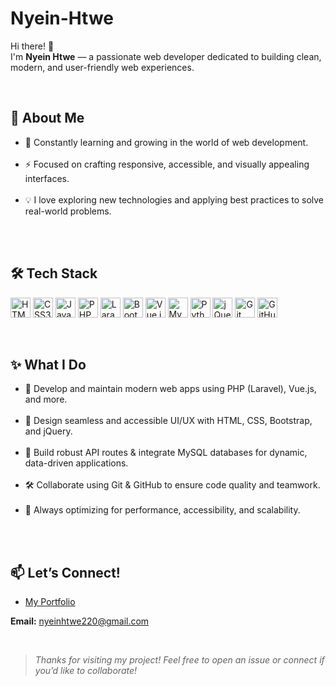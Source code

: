 # Nyein-Htwe

Hi there! 👋  
I'm **Nyein Htwe** — a passionate web developer dedicated to building clean, modern, and user-friendly web experiences.

&nbsp;

## 🚀 About Me

- 🌱 Constantly learning and growing in the world of web development.  
&nbsp;
- ⚡ Focused on crafting responsive, accessible, and visually appealing interfaces.  
&nbsp;
- 💡 I love exploring new technologies and applying best practices to solve real-world problems.  
&nbsp;

&nbsp;

## 🛠️ Tech Stack

<p>
  <img src="https://cdn.jsdelivr.net/gh/devicons/devicon/icons/html5/html5-original.svg" alt="HTML5" width="32"/>
  <img src="https://cdn.jsdelivr.net/gh/devicons/devicon/icons/css3/css3-original.svg" alt="CSS3" width="32"/>
  <img src="https://cdn.jsdelivr.net/gh/devicons/devicon/icons/javascript/javascript-original.svg" alt="JavaScript" width="32"/>
  <img src="https://cdn.jsdelivr.net/gh/devicons/devicon/icons/php/php-original.svg" alt="PHP" width="32"/>
<img src="https://cdn.jsdelivr.net/gh/devicons/devicon/icons/laravel/laravel-original.svg" alt="Laravel" width="32"/>  <img src="https://cdn.jsdelivr.net/gh/devicons/devicon/icons/bootstrap/bootstrap-original.svg" alt="Bootstrap" width="32"/>
  <img src="https://cdn.jsdelivr.net/gh/devicons/devicon/icons/vuejs/vuejs-original.svg" alt="Vue.js" width="32"/>
  <img src="https://cdn.jsdelivr.net/gh/devicons/devicon/icons/mysql/mysql-original.svg" alt="MySQL" width="32"/>
  <img src="https://cdn.jsdelivr.net/gh/devicons/devicon/icons/python/python-original.svg" alt="Python" width="32"/>
  <img src="https://cdn.jsdelivr.net/gh/devicons/devicon/icons/jquery/jquery-original.svg" alt="jQuery" width="32"/>
  <img src="https://cdn.jsdelivr.net/gh/devicons/devicon/icons/git/git-original.svg" alt="Git" width="32"/>
  <img src="https://cdn.jsdelivr.net/gh/devicons/devicon/icons/github/github-original.svg" alt="GitHub" width="32"/>
</p>

&nbsp;

## ✨ What I Do

- 🔧 Develop and maintain modern web apps using PHP (Laravel), Vue.js, and more.  
&nbsp;
- 🎨 Design seamless and accessible UI/UX with HTML, CSS, Bootstrap, and jQuery.  
&nbsp;
- 💾 Build robust API routes & integrate MySQL databases for dynamic, data-driven applications.  
&nbsp;
- 🛠️ Collaborate using Git & GitHub to ensure code quality and teamwork.  
&nbsp;
- 🚀 Always optimizing for performance, accessibility, and scalability.  
&nbsp;

&nbsp;

## 📫 Let’s Connect!

- [My Portfolio](https://adollaburst22.github.io/Nyein-Htwe-Portfolio/)
  
**Email:** nyeinhtwe220@gmail.com

&nbsp;

> *Thanks for visiting my project! Feel free to open an issue or connect if you’d like to collaborate!*
